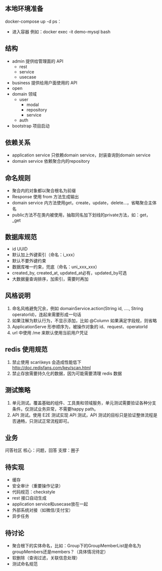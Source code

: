 ## 本地环境准备
docker-compose up -d
ps：
- 进入容器 例如：docker exec -it demo-mysql bash 
 
## 结构
- admin 提供给管理面的 API
    - rest
    - service
    - usecase
- business 提供给用户面使用的 API
- open
- domain 领域
    - user 
        - modal
        - repository
        - service
    - auth
- bootstrap 项目启动

## 依赖关系
- application service 只依赖domain service，封装查询到domain service
- domain service 依赖聚合内的repository

## 命名规则
- 聚合内的对象都以聚合根名为前缀
- Response 使用 from 方法生成输出 
- domain service 内方法使用get，create，update，delete...，省略聚合主体名
- public方法不在类内被使用，抽取同名加下划线的private方法，如：get，_get

## 数据库规范
  - id UUID
  - 默认加上外键索引（命名：i_xxx）
  - 默认不要外键约束
  - 数据库唯一约束，兜底（命名：uni_xxx_xxx）
  - created_by, created_at, updated_at必有，updated_by可选
  - 大数据量查询排序，加索引，需要时再加

## 风格说明

1. 命名风格避免冗余，例如 domainService.action(String id, ...., String operatorId)，连起来需要形成一句话
2. 如果注解为默认行为，不显示添加，比如 @Column 如果满足字段规，则省略
3. ApplicationServe 形参顺序为，被操作对象的 id、request、operatorId
4. url 中使用 /me 来默认使用当前用户凭证

## redis 使用规范

1. 禁止使用 scan\keys 会造成性能低下 http://doc.redisfans.com/key/scan.html
2. 禁止存放需要持久化的数据，因为可能需要清理 redis 数据

## 测试策略

1. 单元测试。覆盖基础的组件、工具类和领域服务，单元测试需要验证各种分支条件。仅测试业务异常，不需要happy path。
2. API 测试。使用 E2E 测试实现 API 测试，API 测试的目标只是验证整体流程是否通畅，只测试正常流程即可。

## 业务
问答社区
核心：问题，回答
支撑：圈子

## 待实现
- 缓存
- 安全审计（重要操作记录）
- 代码规范：checkstyle
- rest 接口自动生成
- application service和usecase放在一起
- 外部系统对接（如微信/支付宝）
- 异步任务

## 待讨论
- 聚合根下的实体命名，比如：Group下的GroupMemberList是命名为groupMembers还是members？（具体情况待定）
- 软删除（查询过滤，关联信息处理）
- 测试命名规范


